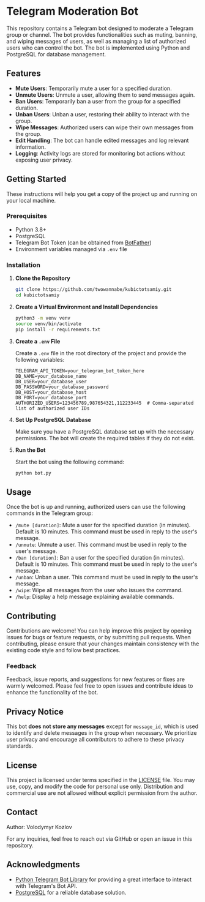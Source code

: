 # Telegram Moderation Bot

This repository contains a Telegram bot designed to moderate a Telegram group or channel. The bot provides functionalities such as muting, banning, and wiping messages of users, as well as managing a list of authorized users who can control the bot. The bot is implemented using Python and PostgreSQL for database management.

## Features

- **Mute Users**: Temporarily mute a user for a specified duration.
- **Unmute Users**: Unmute a user, allowing them to send messages again.
- **Ban Users**: Temporarily ban a user from the group for a specified duration.
- **Unban Users**: Unban a user, restoring their ability to interact with the group.
- **Wipe Messages**: Authorized users can wipe their own messages from the group.
- **Edit Handling**: The bot can handle edited messages and log relevant information.
- **Logging**: Activity logs are stored for monitoring bot actions without exposing user privacy.

## Getting Started

These instructions will help you get a copy of the project up and running on your local machine.

### Prerequisites

- Python 3.8+
- PostgreSQL
- Telegram Bot Token (can be obtained from [BotFather](https://t.me/botfather))
- Environment variables managed via `.env` file

### Installation

1. **Clone the Repository**

   ```sh
   git clone https://github.com/twowannabe/kubictotsamiy.git
   cd kubictotsamiy
   ```

2. **Create a Virtual Environment and Install Dependencies**

   ```sh
   python3 -m venv venv
   source venv/bin/activate
   pip install -r requirements.txt
   ```

3. **Create a ********`.env`******** File**

   Create a `.env` file in the root directory of the project and provide the following variables:

   ```env
   TELEGRAM_API_TOKEN=your_telegram_bot_token_here
   DB_NAME=your_database_name
   DB_USER=your_database_user
   DB_PASSWORD=your_database_password
   DB_HOST=your_database_host
   DB_PORT=your_database_port
   AUTHORIZED_USERS=123456789,987654321,112233445  # Comma-separated list of authorized user IDs
   ```

4. **Set Up PostgreSQL Database**

   Make sure you have a PostgreSQL database set up with the necessary permissions. The bot will create the required tables if they do not exist.

5. **Run the Bot**

   Start the bot using the following command:

   ```sh
   python bot.py
   ```

## Usage

Once the bot is up and running, authorized users can use the following commands in the Telegram group:

- `/mute [duration]`: Mute a user for the specified duration (in minutes). Default is 10 minutes. This command must be used in reply to the user's message.
- `/unmute`: Unmute a user. This command must be used in reply to the user's message.
- `/ban [duration]`: Ban a user for the specified duration (in minutes). Default is 10 minutes. This command must be used in reply to the user's message.
- `/unban`: Unban a user. This command must be used in reply to the user's message.
- `/wipe`: Wipe all messages from the user who issues the command.
- `/help`: Display a help message explaining available commands.

## Contributing

Contributions are welcome! You can help improve this project by opening issues for bugs or feature requests, or by submitting pull requests. When contributing, please ensure that your changes maintain consistency with the existing code style and follow best practices.

### Feedback

Feedback, issue reports, and suggestions for new features or fixes are warmly welcomed. Please feel free to open issues and contribute ideas to enhance the functionality of the bot.

## Privacy Notice

This bot **does not store any messages** except for `message_id`, which is used to identify and delete messages in the group when necessary. We prioritize user privacy and encourage all contributors to adhere to these privacy standards.

## License

This project is licensed under terms specified in the [LICENSE](./LICENSE) file. You may use, copy, and modify the code for personal use only. Distribution and commercial use are not allowed without explicit permission from the author.

## Contact

Author: Volodymyr Kozlov

For any inquiries, feel free to reach out via GitHub or open an issue in this repository.

## Acknowledgments

- [Python Telegram Bot Library](https://github.com/python-telegram-bot/python-telegram-bot) for providing a great interface to interact with Telegram's Bot API.
- [PostgreSQL](https://www.postgresql.org/) for a reliable database solution.
